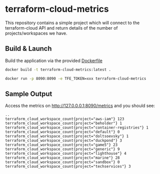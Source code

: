 # terraform-cloud-metrics

This repository contains a simple project which will connect to the terraform-cloud API and return details of the number of projects/workspaces we have.



## Build & Launch

Build the application via the provided [Dockerfile](Dockerfile)

```sh
docker build -t terraform-cloud-metrics:latest .

docker run -p 8090:8090 -e TFE_TOKEN=xxx terraform-cloud-metrics
```



## Sample Output

Access the metrics on http://127.0.0.0.1:8090/metrics and you should see:

```
..
terraform_cloud_workspace_count{project="aws-iam"} 123
terraform_cloud_workspace_count{project="beholder"} 1
terraform_cloud_workspace_count{project="container-registries"} 1
terraform_cloud_workspace_count{project="default"} 0
terraform_cloud_workspace_count{project="doltsoevsky"} 1
terraform_cloud_workspace_count{project="duckpond"} 3
terraform_cloud_workspace_count{project="game5"} 23
terraform_cloud_workspace_count{project="generic"} 9
terraform_cloud_workspace_count{project="lighthouse"} 4
terraform_cloud_workspace_count{project="marine"} 28
terraform_cloud_workspace_count{project="sandbox"} 0
terraform_cloud_workspace_count{project="techservices"} 3
```
